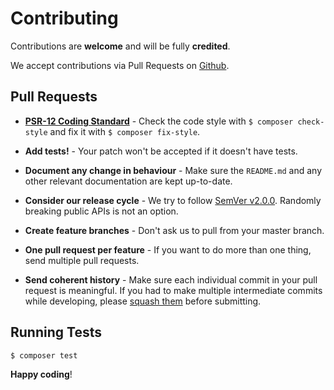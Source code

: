 # Contributing

Contributions are **welcome** and will be fully **credited**.

We accept contributions via Pull Requests on [Github](https://github.com/spider-mane/zeref).

## Pull Requests

* **[PSR-12 Coding Standard](https://github.com/php-fig/fig-standards/blob/master/accepted/PSR-12-coding-style-guide.md)** - Check the code style with `$ composer check-style` and fix it with `$ composer fix-style`.

* **Add tests!** - Your patch won't be accepted if it doesn't have tests.

* **Document any change in behaviour** - Make sure the `README.md` and any other relevant documentation are kept up-to-date.

* **Consider our release cycle** - We try to follow [SemVer v2.0.0](http://semver.org/). Randomly breaking public APIs is not an option.

* **Create feature branches** - Don't ask us to pull from your master branch.

* **One pull request per feature** - If you want to do more than one thing, send multiple pull requests.

* **Send coherent history** - Make sure each individual commit in your pull request is meaningful. If you had to make multiple intermediate commits while developing, please [squash them](http://www.git-scm.com/book/en/v2/Git-Tools-Rewriting-History#Changing-Multiple-Commit-Messages) before submitting.

## Running Tests

```bash
$ composer test
```

**Happy coding**!
